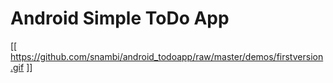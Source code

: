 Android Simple ToDo App
========================


[[ https://github.com/snambi/android_todoapp/raw/master/demos/firstversion.gif ]]
